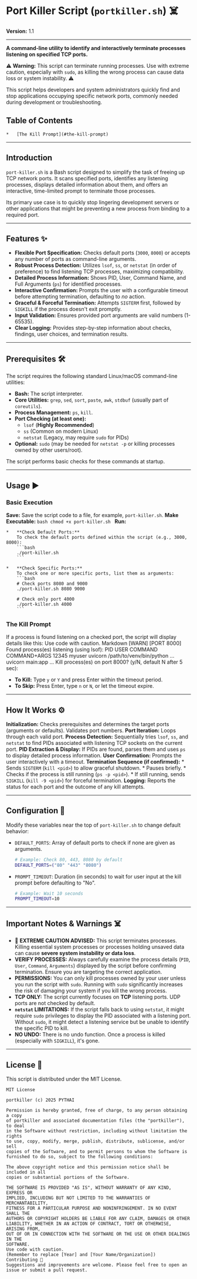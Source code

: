 # Port Killer Script (`portkiller.sh`) ☠️

**Version:** 1.1

---

**A command-line utility to identify and interactively terminate processes listening on specified TCP ports.**

⚠️ **Warning:** This script can terminate running processes. Use with extreme caution, especially with `sudo`, as killing the wrong process can cause data loss or system instability. ⚠️

This script helps developers and system administrators quickly find and stop applications occupying specific network ports, commonly needed during development or troubleshooting.

## Table of Contents


    *   [The Kill Prompt](#the-kill-prompt)

---

##  Introduction

`port-killer.sh` is a Bash script designed to simplify the task of freeing up TCP network ports. It scans specified ports, identifies any listening processes, displays detailed information about them, and offers an interactive, time-limited prompt to terminate those processes.

Its primary use case is to quickly stop lingering development servers or other applications that might be preventing a new process from binding to a required port.

---

##  Features ✨

*   **Flexible Port Specification:** Checks default ports (`3000`, `8000`) or accepts any number of ports as command-line arguments.
*   **Robust Process Detection:** Utilizes `lsof`, `ss`, or `netstat` (in order of preference) to find listening TCP processes, maximizing compatibility.
*   **Detailed Process Information:** Shows PID, User, Command Name, and Full Arguments (`ps`) for identified processes.
*   **Interactive Confirmation:** Prompts the user with a configurable timeout before attempting termination, defaulting to *no* action.
*   **Graceful & Forceful Termination:** Attempts `SIGTERM` first, followed by `SIGKILL` if the process doesn't exit promptly.
*   **Input Validation:** Ensures provided port arguments are valid numbers (1-65535).
*   **Clear Logging:** Provides step-by-step information about checks, findings, user choices, and termination results.

---

##  Prerequisites 🛠️

The script requires the following standard Linux/macOS command-line utilities:

*   **Bash:** The script interpreter.
*   **Core Utilities:** `grep`, `sed`, `sort`, `paste`, `awk`, `stdbuf` (usually part of `coreutils`).
*   **Process Management:** `ps`, `kill`.
*   **Port Checking (at least one):**
    *   `lsof` (**Highly Recommended**)
    *   `ss` (Common on modern Linux)
    *   `netstat` (Legacy, may require `sudo` for PIDs)
*   **Optional:** `sudo` (may be needed for `netstat -p` or killing processes owned by other users/root).

The script performs basic checks for these commands at startup.

---

##  Usage ▶️

### Basic Execution

  **Save:** Save the script code to a file, for example, `port-killer.sh`.
  **Make Executable:**
    ```bash
    chmod +x port-killer.sh
    ```
  **Run:**

    *   **Check Default Ports:**
        To check the default ports defined within the script (e.g., 3000, 8000):
        ```bash
        ./port-killer.sh
        ```

    *   **Check Specific Ports:**
        To check one or more specific ports, list them as arguments:
        ```bash
        # Check ports 8080 and 9000
        ./port-killer.sh 8080 9000

        # Check only port 4000
        ./port-killer.sh 4000
        ```

### The Kill Prompt

If a process is found listening on a checked port, the script will display details like this:
Use code with caution.
Markdown
[WARN] [PORT 8000] Found process(es) listening (using lsof):
PID USER COMMAND COMMAND+ARGS
12345 myuser uvicorn /path/to/venv/bin/python ... uvicorn main:app ...
Kill process(es) on port 8000? (y/N, default N after 5 sec):
*   **To Kill:** Type `y` or `Y` and press Enter within the timeout period.
*   **To Skip:** Press Enter, type `n` or `N`, or let the timeout expire.

---

##  How It Works ⚙️

  **Initialization:** Checks prerequisites and determines the target ports (arguments or defaults). Validates port numbers.
  **Port Iteration:** Loops through each valid port.
  **Process Detection:** Sequentially tries `lsof`, `ss`, and `netstat` to find PIDs associated with listening TCP sockets on the current port.
  **PID Extraction & Display:** If PIDs are found, parses them and uses `ps` to display detailed process information.
  **User Confirmation:** Prompts the user interactively with a timeout.
  **Termination Sequence (if confirmed):**
    *   Sends `SIGTERM` (`kill <pid>`) to allow graceful shutdown.
    *   Pauses briefly.
    *   Checks if the process is still running (`ps -p <pid>`).
    *   If still running, sends `SIGKILL` (`kill -9 <pid>`) for forceful termination.
  **Logging:** Reports the status for each port and the outcome of any kill attempts.

---

##  Configuration 🔧

Modify these variables near the top of `port-killer.sh` to change default behavior:

*   `DEFAULT_PORTS`: Array of default ports to check if none are given as arguments.
    ```bash
    # Example: Check 80, 443, 8080 by default
    DEFAULT_PORTS=("80" "443" "8080")
    ```
*   `PROMPT_TIMEOUT`: Duration (in seconds) to wait for user input at the kill prompt before defaulting to "No".
    ```bash
    # Example: Wait 10 seconds
    PROMPT_TIMEOUT=10
    ```

---

##  Important Notes & Warnings ☠️

*   🛑 **EXTREME CAUTION ADVISED:** This script terminates processes. Killing essential system processes or processes holding unsaved data can cause **severe system instability or data loss**.
*   **VERIFY PROCESSES:** Always carefully examine the process details (`PID`, `User`, `Command`, `Arguments`) displayed by the script before confirming termination. Ensure you are targeting the correct application.
*   **PERMISSIONS:** You can only kill processes owned by your user unless you run the script with `sudo`. Running with `sudo` significantly increases the risk of damaging your system if you kill the wrong process.
*   **TCP ONLY:** The script currently focuses on **TCP** listening ports. UDP ports are not checked by default.
*   **`netstat` LIMITATIONS:** If the script falls back to using `netstat`, it might require `sudo` privileges to display the PID associated with a listening port. Without `sudo`, it might detect a listening service but be unable to identify the specific PID to kill.
*   **NO UNDO:** There is no undo function. Once a process is killed (especially with `SIGKILL`), it's gone.

---

##  License 📜

This script is distributed under the MIT License.

```text
MIT License

portkiller (c) 2025 PYTHAI

Permission is hereby granted, free of charge, to any person obtaining a copy
of portkiller and associated documentation files (the "portkiller"), to deal
in the Software without restriction, including without limitation the rights
to use, copy, modify, merge, publish, distribute, sublicense, and/or sell
copies of the Software, and to permit persons to whom the Software is
furnished to do so, subject to the following conditions:

The above copyright notice and this permission notice shall be included in all
copies or substantial portions of the Software.

THE SOFTWARE IS PROVIDED "AS IS", WITHOUT WARRANTY OF ANY KIND, EXPRESS OR
IMPLIED, INCLUDING BUT NOT LIMITED TO THE WARRANTIES OF MERCHANTABILITY,
FITNESS FOR A PARTICULAR PURPOSE AND NONINFRINGEMENT. IN NO EVENT SHALL THE
AUTHORS OR COPYRIGHT HOLDERS BE LIABLE FOR ANY CLAIM, DAMAGES OR OTHER
LIABILITY, WHETHER IN AN ACTION OF CONTRACT, TORT OR OTHERWISE, ARISING FROM,
OUT OF OR IN CONNECTION WITH THE SOFTWARE OR THE USE OR OTHER DEALINGS IN THE
SOFTWARE.
Use code with caution.
(Remember to replace [Year] and [Your Name/Organization])
Contributing 🤝
Suggestions and improvements are welcome. Please feel free to open an issue or submit a pull request.
